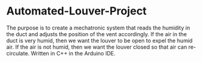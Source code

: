 # Automated-Louver-Project
The purpose is to create a mechatronic system that reads the humidity in the duct and adjusts the position of the vent accordingly.
If the air in the duct is very humid, then we want the louver to be open to expel the humid air.
If the air is not humid, then we want the louver closed so that air can re-circulate. Written in C++ in the Arduino IDE.
